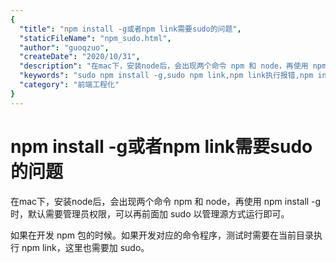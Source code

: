 ```yaml
---
{
  "title": "npm install -g或者npm link需要sudo的问题",
  "staticFileName": "npm_sudo.html",
  "author": "guoqzuo",
  "createDate": "2020/10/31",
  "description": "在mac下，安装node后，会出现两个命令 npm 和 node，再使用 npm install -g 时，默认需要管理员权限，可以再前面加 sudo 以管理源方式运行即可。如果在开发 npm 包的时候。如果开发对应的命令程序，测试时需要在当前目录执行 npm link，这里也需要加 sudo。",
  "keywords": "sudo npm install -g,sudo npm link,npm link执行报错,npm install -g执行报错",
  "category": "前端工程化"
}
---
```


# npm install -g或者npm link需要sudo的问题
在mac下，安装node后，会出现两个命令 npm 和 node，再使用 npm install -g 时，默认需要管理员权限，可以再前面加 sudo 以管理源方式运行即可。

如果在开发 npm 包的时候。如果开发对应的命令程序，测试时需要在当前目录执行 npm link，这里也需要加 sudo。